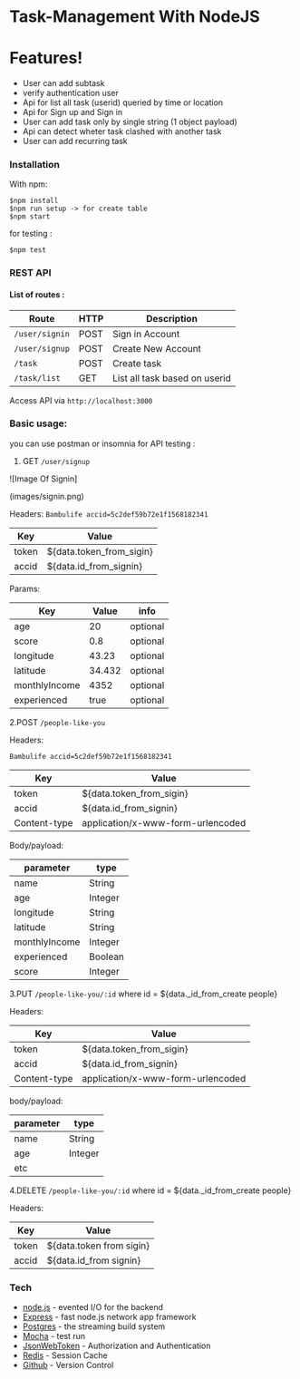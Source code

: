 # Task-Management With NodeJS

# Features!
  - User can add subtask
  - verify authentication user  
  - Api for list all task (userid) queried by time or location 
  - Api for Sign up and Sign in
  - User can add task only by single string (1 object payload)
  - Api can detect wheter task clashed with another task
  - User can add recurring task   

### Installation
With npm:

```
$npm install
$npm run setup -> for create table
$npm start

```
for testing :
```
$npm test
```
 
### REST API 
#### List of routes :
| Route          | HTTP   |            Description              |
|----------------|--------|-------------------------------------|
| `/user/signin` | POST   | Sign in Account                     |
| `/user/signup` | POST   | Create New Account                  |
| `/task`        | POST   | Create task                         |
| `/task/list`   | GET    | List all task based on userid       |


Access API via ```http://localhost:3000```

### Basic usage:
you can use postman or insomnia for API testing :

1. GET ```/user/signup```


![Image Of Signin]

(images/signin.png)


Headers: 
```Bambulife accid=5c2def59b72e1f1568182341```

| Key  | Value  | 
| ----- | --------- |
| token | ${data.token_from_sigin} |
| accid | ${data.id_from_signin}  | 

Params:

| Key | Value | info   |
| ---- | ------ | ------- |
| age| 20 | optional |
| score| 0.8 | optional |
| longitude | 43.23 | optional |
| latitude | 34.432 | optional |
| monthlyIncome| 4352 | optional |
| experienced | true | optional |

2.POST ```/people-like-you```

Headers:  

```Bambulife accid=5c2def59b72e1f1568182341```

| Key  | Value  |
| ---- | ------ |
| token | ${data.token_from_sigin} |
| accid | ${data.id_from_signin}
| Content-type | application/x-www-form-urlencoded |

Body/payload: 

| parameter  | type   |
| ----------- | ------- |
| name | String |
| age |Integer |
| longitude | String |
| latitude | String |
| monthlyIncome | Integer |
| experienced | Boolean |
| score | Integer |

3.PUT ```/people-like-you/:id```
where id = ${data._id_from_create people} 

Headers:

| Key     | Value   |
| -------- | -------- |
| token | ${data.token_from_sigin} |
| accid | ${data.id_from_signin} |
| Content-type | application/x-www-form-urlencoded | 

body/payload:

| parameter  | type   |
| ----------- | ------- |
| name | String |
| age | Integer |
| etc |   | |

4.DELETE ```/people-like-you/:id```
where id = ${data._id_from_create people}

Headers:

| Key    | Value  | 
| ------- | ------- |
| token | ${data.token from sigin} |
| accid | ${data.id_from signin} |


### Tech
* [node.js] - evented I/O for the backend
* [Express] - fast node.js network app framework
* [Postgres] - the streaming build system
* [Mocha] - test run
* [JsonWebToken] - Authorization and Authentication 
* [Redis] - Session Cache
* [Github] - Version Control


[node.js]: <http://nodejs.org>
[Mocha]: <https://mochajs.org/>
[Postgres]: <https://node-postgres.com//>
[JsonWebToken]: <https://jwt.io/>
[Express]: <http://expressjs.com>
[Redis]: <https://redis.io/>
[Github]: <https://github.com/agnynureza/task-management-nodejs/>